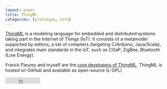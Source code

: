 ```yaml
---
layout: paper
title: ThingML
categories: [prototype, core]
---
```


[ThingML](http://www.ThingML.org) is a modeling language for embedded and distributed systems taking part in the Internet of Things (IoT). It consists of a metamodel supported by editors, a set of compilers (targeting C/Arduino, Java/Scala), and integrates main standards in the IoT, such as COaP, ZigBee, Bluetooth (Low Energy).

Franck Fleurey and myself are the [core developers of ThingML](https://github.com/ffleurey/ThingML/contributors). ThingML is hosted on GitHub and available as open-source (L-GPL)

<iframe src="http://ghbtns.com/github-btn.html?user=SINTEF&#45;9012&amp;repo=ThingML&amp;type=watch&amp;count=true" allowtransparency="true" frameborder="0" scrolling="0" width="110" height="20"></iframe>
